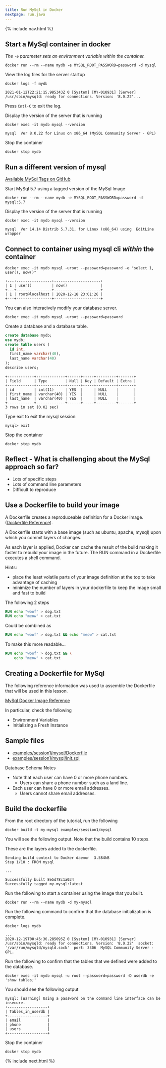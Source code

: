 ```yaml
---
title: Run MySql in Docker
nextpage: run.java
---
```


{% include nav.html %}

## Start a MySql container in docker

_The `-e` parameter sets an environment variable within the container._
```
docker run --rm --name mydb -e MYSQL_ROOT_PASSWORD=password -d mysql
```

View the log files for the server startup
```
docker logs -f mydb
```

```output
2021-01-12T22:21:15.985343Z 0 [System] [MY-010931] [Server] /usr/sbin/mysqld: ready for connections. Version: '8.0.22'...
```

Press `Cntl-C` to exit the log.


Display the version of the server that is running
```
docker exec -it mydb mysql --version
```

```output
mysql  Ver 8.0.22 for Linux on x86_64 (MySQL Community Server - GPL)
```

Stop the container
```
docker stop mydb
```

## Run a different version of mysql
[Available MySql Tags on GitHub](https://hub.docker.com/_/mysql?tab=tags&page=1&ordering=last_updated)

Start MySql 5.7 using a tagged version of the MySql Image
```
docker run --rm --name mydb -e MYSQL_ROOT_PASSWORD=password -d mysql:5.7
```

Display the version of the server that is running
```
docker exec -it mydb mysql --version
```

```output
mysql  Ver 14.14 Distrib 5.7.31, for Linux (x86_64) using  EditLine wrapper
```

## Connect to container using mysql cli _within_ the container

```
docker exec -it mydb mysql -uroot --password=password -e "select 1, user(), now()"
```

```output
+---+----------------+---------------------+
| 1 | user()         | now()               |
+---+----------------+---------------------+
| 1 | root@localhost | 2020-12-18 23:01:26 |
+---+----------------+---------------------+
```

You can also interacively modify your database server.

```
docker exec -it mydb mysql -uroot --password=password
```

Create a database and a database table.
```sql
create database mydb;
use mydb;
create table users (
  id int, 
  first_name varchar(40), 
  last_name varchar(40)
);
describe users;
```

```container
+------------+-------------+------+-----+---------+-------+
| Field      | Type        | Null | Key | Default | Extra |
+------------+-------------+------+-----+---------+-------+
| id         | int(11)     | YES  |     | NULL    |       |
| first_name | varchar(40) | YES  |     | NULL    |       |
| last_name  | varchar(40) | YES  |     | NULL    |       |
+------------+-------------+------+-----+---------+-------+
3 rows in set (0.02 sec)
```

Type exit to exit the mysql session
```container
mysql> exit
```

Stop the container
```
docker stop mydb
```

## Reflect - What is challenging about the MySql approach so far?

- Lots of specific steps
- Lots of command line parameters
- Difficult to reproduce

## Use a Dockerfile to build your image

A Dockerfile creates a reproduceable definition for a Docker image. ([Dockerfile Reference](https://docs.docker.com/engine/reference/builder/)).

A Dockerfile starts with a base image (such as ubuntu, apache, mysql) upon which you commit layers of changes.

As each layer is applied, Docker can cache the result of the build making it faster to rebuild your image in the future.  The RUN command in a Dockerfile executes a shell command.

Hints:
- place the least volatile parts of your image definition at the top to take advantage of caching
- minimize the number of layers in your dockerfile to keep the image small and fast to build

The following 2 steps 
```dockerfile
RUN echo "woof" > dog.txt
RUN echo "meow" > cat.txt
```

Could be combined as
```dockerfile
RUN echo "woof" > dog.txt && echo "meow" > cat.txt
```

To make this more readable...
```dockerfile
RUN echo "woof" > dog.txt && \
    echo "meow" > cat.txt
```

## Creating a Dockerfile for MySql

The following reference information was used to assemble the Dockerfile that will be used in this lesson.

[MySql Docker Image Reference](https://hub.docker.com/_/mysql)

In particular, check the following
- Environment Variables
- Initializing a Fresh Instance

## Sample files
- [examples/session1/mysql/Dockerfile](https://github.com/CDLUC3/docker-tutorial/blob/main/examples/session1/mysql/Dockerfile)
- [examples/session1/mysql/init.sql](https://github.com/CDLUC3/docker-tutorial/blob/main/examples/session1/mysql/init.sql)

Database Schema Notes
- Note that each user can have 0 or more phone numbers.  
  - Users can share a phone number such as a land line.  
- Each user can have 0 or more email addresses.  
  - Users cannot share email addresses.

## Build the dockerfile

From the root directory of the tutorial, run the following
```
docker build -t my-mysql examples/session1/mysql
```

You will see the following output.  Note that the build contains 10 steps.  

These are the layers added to the dockerfile.
```output
Sending build context to Docker daemon  3.584kB
Step 1/10 : FROM mysql

...

Successfully built 8e5d78c1a034
Successfully tagged my-mysql:latest
```

Run the following to start a container using the image that you built.

```
docker run --rm --name mydb -d my-mysql
```

Run the following command to confirm that the database initialization is complete.

```
docker logs mydb
```

```output
...
2020-12-19T00:45:36.285095Z 0 [System] [MY-010931] [Server] /usr/sbin/mysqld: ready for connections. Version: '8.0.22'  socket: '/var/run/mysqld/mysqld.sock'  port: 3306  MySQL Community Server - GPL.
```

Run the following to confirm that the tables that we defined were added to the database.

```
docker exec -it mydb mysql -u root --password=password -D userdb -e 'show tables;'
```

You should see the following output
```output
mysql: [Warning] Using a password on the command line interface can be insecure.
+------------------+
| Tables_in_userdb |
+------------------+
| email            |
| phone            |
| users            |
+------------------+
```

Stop the container
```
docker stop mydb
```


{% include next.html %}
